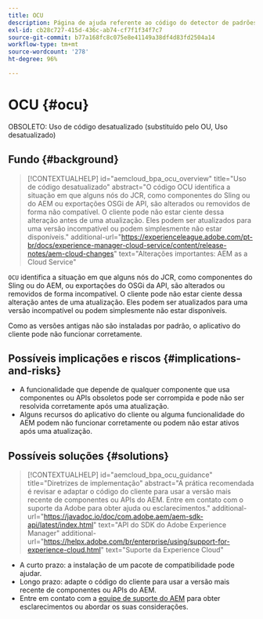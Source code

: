 ```yaml
---
title: OCU
description: Página de ajuda referente ao código do detector de padrões.
exl-id: cb28c727-415d-436c-ab74-cf7f1f34f7c7
source-git-commit: b77a168fc8c075e8e41149a38df4d83fd2504a14
workflow-type: tm+mt
source-wordcount: '278'
ht-degree: 96%

---
```


# OCU {#ocu}

OBSOLETO: Uso de código desatualizado (substituído pelo OU, Uso desatualizado)

## Fundo {#background}

>[!CONTEXTUALHELP]
>id="aemcloud_bpa_ocu_overview"
>title="Uso de código desatualizado"
>abstract="O código OCU identifica a situação em que alguns nós do JCR, como componentes do Sling ou do AEM ou exportações OSGi de API, são alterados ou removidos de forma não compatível. O cliente pode não estar ciente dessa alteração antes de uma atualização. Eles podem ser atualizados para uma versão incompatível ou podem simplesmente não estar disponíveis."
>additional-url="https://experienceleague.adobe.com/pt-br/docs/experience-manager-cloud-service/content/release-notes/aem-cloud-changes" text="Alterações importantes: AEM as a Cloud Service"

`OCU` identifica a situação em que alguns nós do JCR, como componentes do Sling ou do AEM, ou exportações do OSGi da API, são alterados ou removidos de forma incompatível. O cliente pode não estar ciente dessa alteração antes de uma atualização. Eles podem ser atualizados para uma versão incompatível ou podem simplesmente não estar disponíveis.

Como as versões antigas não são instaladas por padrão, o aplicativo do cliente pode não funcionar corretamente.

## Possíveis implicações e riscos {#implications-and-risks}

* A funcionalidade que depende de qualquer componente que usa componentes ou APIs obsoletos pode ser corrompida e pode não ser resolvida corretamente após uma atualização.
* Alguns recursos do aplicativo do cliente ou alguma funcionalidade do AEM podem não funcionar corretamente ou podem não estar ativos após uma atualização.

## Possíveis soluções {#solutions}

>[!CONTEXTUALHELP]
>id="aemcloud_bpa_ocu_guidance"
>title="Diretrizes de implementação"
>abstract="A prática recomendada é revisar e adaptar o código do cliente para usar a versão mais recente de componentes ou APIs do AEM. Entre em contato com o suporte da Adobe para obter ajuda ou esclarecimentos."
>additional-url="https://javadoc.io/doc/com.adobe.aem/aem-sdk-api/latest/index.html" text="API do SDK do Adobe Experience Manager"
>additional-url="https://helpx.adobe.com/br/enterprise/using/support-for-experience-cloud.html" text="Suporte da Experience Cloud"

* A curto prazo: a instalação de um pacote de compatibilidade pode ajudar.
* Longo prazo: adapte o código do cliente para usar a versão mais recente de componentes ou APIs do AEM.
* Entre em contato com a [equipe de suporte do AEM](https://helpx.adobe.com/br/enterprise/using/support-for-experience-cloud.html) para obter esclarecimentos ou abordar os suas considerações.
